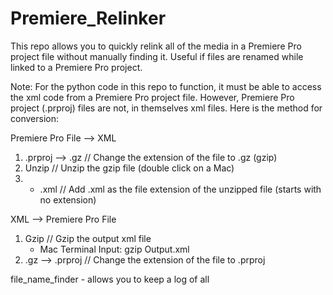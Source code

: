 # Premiere_Relinker

This repo allows you to quickly relink all of the media in a Premiere Pro project file without manually finding it. Useful if files are renamed while linked to a Premiere Pro project.

Note:
For the python code in this repo to function, it must be able to access the xml code from a Premiere Pro project file. However, Premiere Pro project (.prproj) files are not, in themselves xml files. Here is the method for conversion:

Premiere Pro File --> XML
1. .prproj --> .gz    // Change the extension of the file to .gz (gzip)
2. Unzip              // Unzip the gzip file (double click on a Mac)
3. + .xml             // Add .xml as the file extension of the unzipped file (starts with no extension)

XML --> Premiere Pro File
1. Gzip                                       // Gzip the output xml file
    - Mac Terminal Input: gzip Output.xml
2. .gz --> .prproj                            // Change the extension of the file to .prproj


file_name_finder - allows you to keep a log of all 
